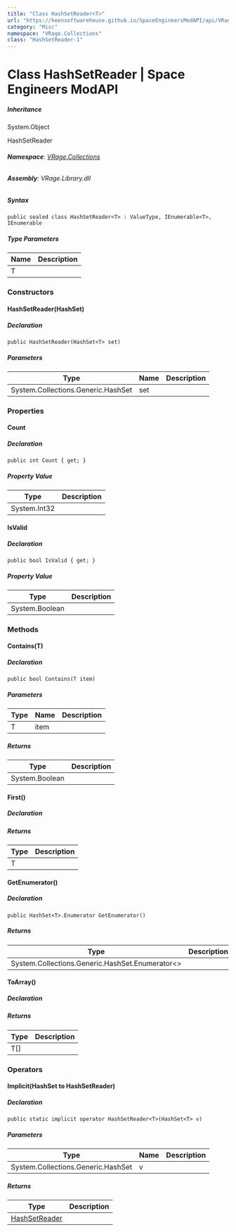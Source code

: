 ```yaml
---
title: "Class HashSetReader<T>"
url: "https://keensoftwarehouse.github.io/SpaceEngineersModAPI/api/VRage.Collections.HashSetReader-1.html"
category: "Misc"
namespace: "VRage.Collections"
class: "HashSetReader-1"
---
```


# Class HashSetReader<T> | Space Engineers ModAPI

##### Inheritance

System.Object

HashSetReader<T>

###### **Namespace**: [VRage.Collections](https://keensoftwarehouse.github.io/SpaceEngineersModAPI/api/VRage.Collections.html)

###### **Assembly**: VRage.Library.dll

##### Syntax

```
public sealed class HashSetReader<T> : ValueType, IEnumerable<T>, IEnumerable
```

##### Type Parameters

| Name | Description |
| --- | --- |
| T   |     |

### Constructors

#### HashSetReader(HashSet<T>)

##### Declaration

```
public HashSetReader(HashSet<T> set)
```

##### Parameters

| Type | Name | Description |
| --- | --- | --- |
| System.Collections.Generic.HashSet<T> | set |     |

### Properties

#### Count

##### Declaration

```
public int Count { get; }
```

##### Property Value

| Type | Description |
| --- | --- |
| System.Int32 |     |

#### IsValid

##### Declaration

```
public bool IsValid { get; }
```

##### Property Value

| Type | Description |
| --- | --- |
| System.Boolean |     |

### Methods

#### Contains(T)

##### Declaration

```
public bool Contains(T item)
```

##### Parameters

| Type | Name | Description |
| --- | --- | --- |
| T   | item |     |

##### Returns

| Type | Description |
| --- | --- |
| System.Boolean |     |

#### First()

##### Declaration

##### Returns

| Type | Description |
| --- | --- |
| T   |     |

#### GetEnumerator()

##### Declaration

```
public HashSet<T>.Enumerator GetEnumerator()
```

##### Returns

| Type | Description |
| --- | --- |
| System.Collections.Generic.HashSet.Enumerator<> |     |

#### ToArray()

##### Declaration

##### Returns

| Type | Description |
| --- | --- |
| T\[\] |     |

### Operators

#### Implicit(HashSet<T> to HashSetReader<T>)

##### Declaration

```
public static implicit operator HashSetReader<T>(HashSet<T> v)
```

##### Parameters

| Type | Name | Description |
| --- | --- | --- |
| System.Collections.Generic.HashSet<T> | v   |     |

##### Returns

| Type | Description |
| --- | --- |
| [HashSetReader](https://keensoftwarehouse.github.io/SpaceEngineersModAPI/api/VRage.Collections.HashSetReader-1.html)<T> |     |